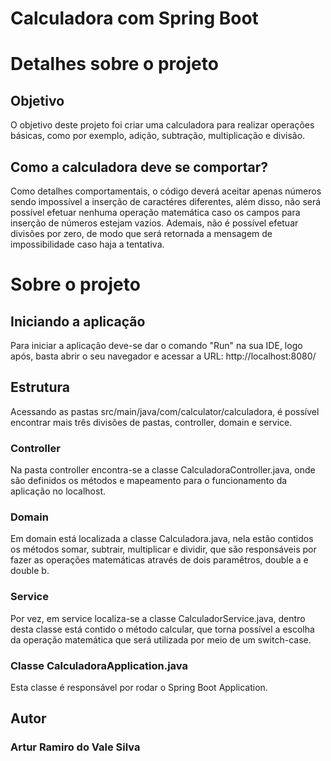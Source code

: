 # Calculadora com Spring Boot

# Detalhes sobre o projeto

## Objetivo
O objetivo deste projeto foi criar uma calculadora para realizar operações básicas, como por exemplo, adição, subtração, multiplicação e divisão.

## Como a calculadora deve se comportar?
Como detalhes comportamentais, o código deverá aceitar apenas números sendo impossível a inserção de caractéres diferentes, além disso, não será possível efetuar nenhuma operação matemática caso os campos para inserção de números estejam vazios. Ademais, não é possível efetuar divisões por zero, de modo que será retornada a mensagem de impossibilidade caso haja a tentativa.

# Sobre o projeto

## Iniciando a aplicação
Para iniciar a aplicação deve-se dar o comando "Run" na sua IDE, logo após, basta abrir o seu navegador e acessar a URL: http://localhost:8080/

## Estrutura
Acessando as pastas src/main/java/com/calculator/calculadora, é possível encontrar mais três divisões de pastas, controller, domain e service.

### Controller
Na pasta controller encontra-se a classe CalculadoraController.java, onde são definidos os métodos e mapeamento para o funcionamento da aplicação no localhost.

### Domain
Em domain está localizada a classe Calculadora.java, nela estão contidos os métodos somar, subtrair, multiplicar e dividir, que são responsáveis por fazer as operações matemáticas através de dois paramêtros, double a e double b.

### Service
Por vez, em service localiza-se a classe CalculadorService.java, dentro desta classe está contido o método calcular, que torna possível a escolha da operação matemática que será utilizada por meio de um switch-case.

### Classe CalculadoraApplication.java
Esta classe é responsável por rodar o Spring Boot Application.

## Autor
### Artur Ramiro do Vale Silva